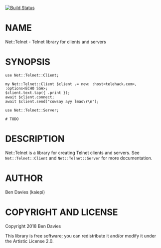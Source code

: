 [![Build Status](https://travis-ci.org/Kaiepi/p6-Net-Telnet.svg?branch=master)](https://travis-ci.org/Kaiepi/p6-Net-Telnet)

NAME
====

Net::Telnet - Telnet library for clients and servers

SYNOPSIS
========

    use Net::Telnet::Client;

    my Net::Telnet::Client $client .= new: :host<telehack.com>, :options<ECHO SGA>;
    $client.text.tap({ .print });
    await $client.connect;
    await $client.send("cowsay ayy lmao\r\n");

    use Net::Telnet::Server;

    # TODO

DESCRIPTION
===========

Net::Telnet is a library for creating Telnet clients and servers. See `Net::Telnet::Client` and `Net::Telnet::Server` for more documentation.

AUTHOR
======

Ben Davies (kaiepi)

COPYRIGHT AND LICENSE
=====================

Copyright 2018 Ben Davies

This library is free software; you can redistribute it and/or modify it under the Artistic License 2.0.

